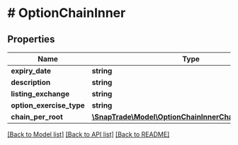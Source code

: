 # # OptionChainInner

## Properties

Name | Type | Description | Notes
------------ | ------------- | ------------- | -------------
**expiry_date** | **string** |  | [optional]
**description** | **string** |  | [optional]
**listing_exchange** | **string** |  | [optional]
**option_exercise_type** | **string** |  | [optional]
**chain_per_root** | [**\SnapTrade\Model\OptionChainInnerChainPerRootInner[]**](OptionChainInnerChainPerRootInner.md) |  | [optional]

[[Back to Model list]](../../README.md#models) [[Back to API list]](../../README.md#endpoints) [[Back to README]](../../README.md)
